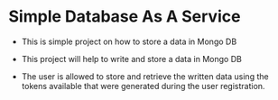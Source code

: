 # Simple Database As A Service

* This is simple project on how to store a data in Mongo DB 

* This project will help to write and store a data in Mongo DB 

* The user is allowed to store and retrieve the written data using the tokens available that were generated during the user registration. 


